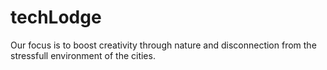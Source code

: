 # techLodge
Our focus is to boost creativity through nature and disconnection from the stressfull environment of the cities.
